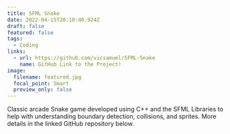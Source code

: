 ```yaml
---
title: SFML Snake
date: 2022-04-15T20:10:40.924Z
draft: false
featured: false
tags:
  - Coding
links:
  - url: https://github.com/vicsamuel/SFML-Snake
    name: GitHub Link to the Project!
image:
  filename: featured.jpg
  focal_point: Smart
  preview_only: false
---
```

Classic arcade Snake game developed using C++ and the SFML Libraries to help with understanding boundary detection, collisions, and sprites. More details in the linked GitHub repository below.